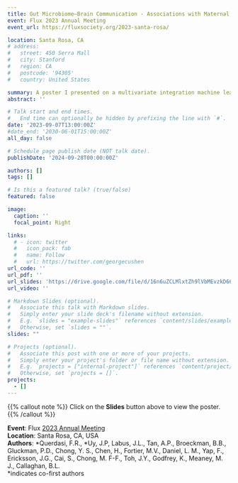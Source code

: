 ```yaml
---
title: Gut Microbiome–Brain Communication - Associations with Maternal Childhood Adversity and Internalizing Symptoms in Early Childhood
event: Flux 2023 Annual Meeting
event_url: https://fluxsociety.org/2023-santa-rosa/  

location: Santa Rosa, CA
# address:
#   street: 450 Serra Mall
#   city: Stanford
#   region: CA
#   postcode: '94305'
#   country: United States

summary: A poster I presented on a multivariate integration machine learning project. 
abstract: ''

# Talk start and end times.
#   End time can optionally be hidden by prefixing the line with `#`.
date: '2023-09-07T13:00:00Z'
#date_end: '2030-06-01T15:00:00Z'
all_day: false

# Schedule page publish date (NOT talk date).
publishDate: '2024-09-28T00:00:00Z'

authors: []
tags: []

# Is this a featured talk? (true/false)
featured: false

image:
  caption: ''
  focal_point: Right

links:
  # - icon: twitter
  #   icon_pack: fab
  #   name: Follow
  #   url: https://twitter.com/georgecushen
url_code: ''
url_pdf: ''
url_slides: 'https://drive.google.com/file/d/16n6uZCLMlxtZh9lVbMEvzkD66wdCyvkD/view?usp=sharing'
url_video: ''

# Markdown Slides (optional).
#   Associate this talk with Markdown slides.
#   Simply enter your slide deck's filename without extension.
#   E.g. `slides = "example-slides"` references `content/slides/example-slides.md`.
#   Otherwise, set `slides = ""`.
slides: ""

# Projects (optional).
#   Associate this post with one or more of your projects.
#   Simply enter your project's folder or file name without extension.
#   E.g. `projects = ["internal-project"]` references `content/project/deep-learning/index.md`.
#   Otherwise, set `projects = []`.
projects:
  - []
---
```


{{% callout note %}}
Click on the **Slides** button above to view the poster.
{{% /callout %}}

**Event**: Flux [2023 Annual Meeting](https://fluxsociety.org/2023-santa-rosa/ )  
**Location**: Santa Rosa, CA, USA   
**Authors**: *Querdasi, F.R., *Uy, J.P, Labus, J.L., Tan, A.P., Broeckman, B.B., Gluckman, P.D., Chong, Y. S., Chen, H., Fortier, M.V., Daniel, L. M., Yap, F., Ericksson, J.G., Cai, S., Chong, M. F-F., Toh, J.Y., Godfrey, K., Meaney, M. J., Callaghan, B.L.   
*indicates co-first authors   


